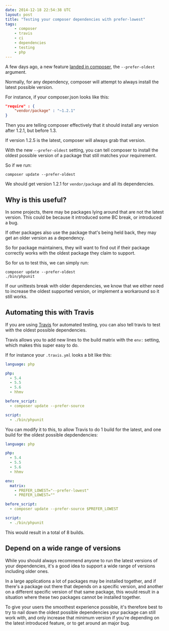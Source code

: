 ```yaml
---
date: 2014-12-18 22:54:38 UTC
layout: post
title: "Testing your composer dependencies with prefer-lowest"
tags:
    - composer
    - travis
    - ci
    - dependencies
    - testing
    - php
---
```


A few days ago, a new feature [landed in composer][1], the `--prefer-oldest`
argument.

Normally, for any dependency, composer will attempt to always install the
latest possible version.

For instance, if your composer.json looks like this:

```json
"require" : {
    "vendor/package" : "~1.2.1"
}
```

Then you are telling composer effectively that it should install any version
after 1.2.1, but before 1.3.

If version 1.2.5 is the latest, composer will always grab that version.

With the new `--prefer-oldest` setting, you can tell composer to install the
oldest possible version of a package that still matches your requirement.

So if we run:

    composer update --prefer-oldest

We should get version 1.2.1 for `vendor/package` and all its dependencies.


Why is this useful?
-------------------

In some projects, there may be packages lying around that are not the latest
version. This could be because it introduced some BC break, or introduced a
bug.

If other packages also use the package that's being held back, they may get
an older version as a dependency.

So for package maintainers, they will want to find out if their package
correctly works with the oldest package they claim to support.

So for us to test this, we can simply run:

    composer update --prefer-oldest
    ./bin/phpunit

If our unittests break with older dependencies, we know that we either need
to increase the oldest supported version, or implement a workaround so it
still works.


Automating this with Travis
---------------------------

If you are using [Travis][2] for automated testing, you can also tell travis
to test with the oldest possible dependencies.

Travis allows you to add new lines to the build matrix with the `env:` setting,
which makes this super easy to do.

If for instance your `.travis.yml` looks a bit like this:

```yml
language: php

php:
  - 5.4
  - 5.5
  - 5.6
  - hhmv

before_script:
  - composer update --prefer-source

script:
  - ./bin/phpunit
```

You can modify it to this, to allow Travis to do 1 build for the latest, and
one build for the oldest possible depdendencies:


```yml
language: php

php:
  - 5.4
  - 5.5
  - 5.6
  - hhmv

env:
  matrix:
    - PREFER_LOWEST="--prefer-lowest"
    - PREFER_LOWEST=""

before_script:
  - composer update --prefer-source $PREFER_LOWEST 

script:
  - ./bin/phpunit
```

This would result in a total of 8 builds.


Depend on a wide range of versions
----------------------------------

While you should always recommend anyone to run the latest versions of
your dependencies, it's a good idea to support a wide range of versions
including older ones.

In a large applications a lot of packages may be installed together, and if
there's a package out there that depends on a specific version, and another
on a different specific version of that same package, this would result in
a situation where these two packages cannot be installed together. 

To give your users the smoothest experience possible, it's therefore best to
try to nail down the oldest possible dependencies your package can still work
with, and only increase that minimum version if you're depending on the latest
introduced feature, or to get around an major bug.

[1]: https://github.com/composer/composer/pull/3450
[2]: https://travis-ci.org/
